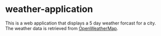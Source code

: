 # weather-application

This is a web application that displays a 5 day weather forcast for a city. The weather data is retrieved from <a href="https://openweathermap.org/api">OpenWeatherMap</a>.
